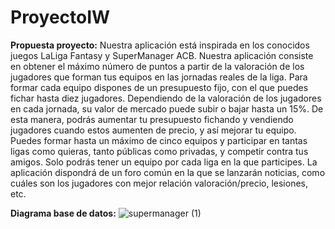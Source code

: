 # ProyectoIW

**Propuesta proyecto:**
Nuestra aplicación está inspirada en los conocidos juegos LaLiga Fantasy
y SuperManager ACB. 
Nuestra aplicación consiste en obtener el máximo número de puntos a partir de la valoración de los jugadores que forman tus equipos en las jornadas reales de la liga. 
Para formar cada equipo dispones de un presupuesto fijo, con el que puedes fichar hasta diez jugadores. Dependiendo de la valoración de los jugadores en cada jornada, su valor de mercado puede subir o bajar hasta un 15%. De esta manera, podrás aumentar tu presupuesto fichando y vendiendo jugadores cuando estos aumenten de precio, y así mejorar tu equipo.
Puedes formar hasta un máximo de cinco equipos y participar en tantas ligas como quieras, tanto públicas como privadas, y competir contra tus amigos. Solo podrás tener un equipo por cada liga en la que participes. 
La aplicación dispondrá de un foro común en la que se lanzarán noticias, como cuáles son los jugadores con mejor relación valoración/precio, lesiones, etc. 

**Diagrama base de datos:**
![supermanager (1)](https://github.com/PRegi6/ProyectoIW/assets/117353780/92fd93a7-7871-487c-8dc1-0a3d09ffdd43)
